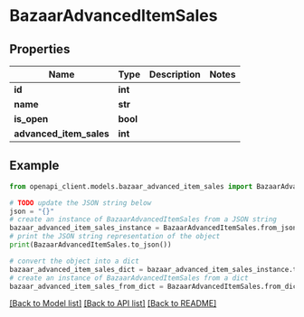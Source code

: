 # BazaarAdvancedItemSales


## Properties

Name | Type | Description | Notes
------------ | ------------- | ------------- | -------------
**id** | **int** |  | 
**name** | **str** |  | 
**is_open** | **bool** |  | 
**advanced_item_sales** | **int** |  | 

## Example

```python
from openapi_client.models.bazaar_advanced_item_sales import BazaarAdvancedItemSales

# TODO update the JSON string below
json = "{}"
# create an instance of BazaarAdvancedItemSales from a JSON string
bazaar_advanced_item_sales_instance = BazaarAdvancedItemSales.from_json(json)
# print the JSON string representation of the object
print(BazaarAdvancedItemSales.to_json())

# convert the object into a dict
bazaar_advanced_item_sales_dict = bazaar_advanced_item_sales_instance.to_dict()
# create an instance of BazaarAdvancedItemSales from a dict
bazaar_advanced_item_sales_from_dict = BazaarAdvancedItemSales.from_dict(bazaar_advanced_item_sales_dict)
```
[[Back to Model list]](../README.md#documentation-for-models) [[Back to API list]](../README.md#documentation-for-api-endpoints) [[Back to README]](../README.md)


